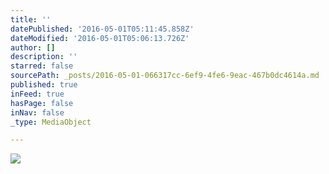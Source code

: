 ```yaml
---
title: ''
datePublished: '2016-05-01T05:11:45.858Z'
dateModified: '2016-05-01T05:06:13.726Z'
author: []
description: ''
starred: false
sourcePath: _posts/2016-05-01-066317cc-6ef9-4fe6-9eac-467b0dc4614a.md
published: true
inFeed: true
hasPage: false
inNav: false
_type: MediaObject

---
```

![](https://the-grid-user-content.s3-us-west-2.amazonaws.com/014dac07-b965-4866-8fa4-666ea5a78482.jpg)